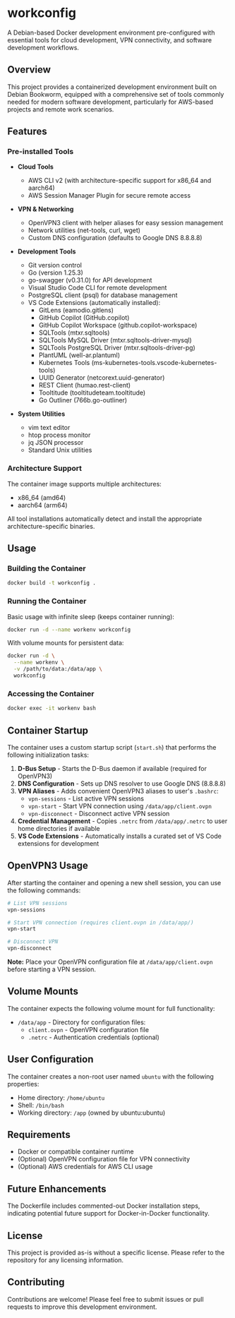 # workconfig

A Debian-based Docker development environment pre-configured with essential tools for cloud development, VPN connectivity, and software development workflows.

## Overview

This project provides a containerized development environment built on Debian Bookworm, equipped with a comprehensive set of tools commonly needed for modern software development, particularly for AWS-based projects and remote work scenarios.

## Features

### Pre-installed Tools

- **Cloud Tools**
  - AWS CLI v2 (with architecture-specific support for x86_64 and aarch64)
  - AWS Session Manager Plugin for secure remote access

- **VPN & Networking**
  - OpenVPN3 client with helper aliases for easy session management
  - Network utilities (net-tools, curl, wget)
  - Custom DNS configuration (defaults to Google DNS 8.8.8.8)

- **Development Tools**
  - Git version control
  - Go (version 1.25.3)
  - go-swagger (v0.31.0) for API development
  - Visual Studio Code CLI for remote development
  - PostgreSQL client (psql) for database management
  - VS Code Extensions (automatically installed):
    - GitLens (eamodio.gitlens)
    - GitHub Copilot (GitHub.copilot)
    - GitHub Copilot Workspace (github.copilot-workspace)
    - SQLTools (mtxr.sqltools)
    - SQLTools MySQL Driver (mtxr.sqltools-driver-mysql)
    - SQLTools PostgreSQL Driver (mtxr.sqltools-driver-pg)
    - PlantUML (well-ar.plantuml)
    - Kubernetes Tools (ms-kubernetes-tools.vscode-kubernetes-tools)
    - UUID Generator (netcorext.uuid-generator)
    - REST Client (humao.rest-client)
    - Tooltitude (tooltitudeteam.tooltitude)
    - Go Outliner (766b.go-outliner)

- **System Utilities**
  - vim text editor
  - htop process monitor
  - jq JSON processor
  - Standard Unix utilities

### Architecture Support

The container image supports multiple architectures:
- x86_64 (amd64)
- aarch64 (arm64)

All tool installations automatically detect and install the appropriate architecture-specific binaries.

## Usage

### Building the Container

```bash
docker build -t workconfig .
```

### Running the Container

Basic usage with infinite sleep (keeps container running):

```bash
docker run -d --name workenv workconfig
```

With volume mounts for persistent data:

```bash
docker run -d \
  --name workenv \
  -v /path/to/data:/data/app \
  workconfig
```

### Accessing the Container

```bash
docker exec -it workenv bash
```

## Container Startup

The container uses a custom startup script (`start.sh`) that performs the following initialization tasks:

1. **D-Bus Setup** - Starts the D-Bus daemon if available (required for OpenVPN3)
2. **DNS Configuration** - Sets up DNS resolver to use Google DNS (8.8.8.8)
3. **VPN Aliases** - Adds convenient OpenVPN3 aliases to user's `.bashrc`:
   - `vpn-sessions` - List active VPN sessions
   - `vpn-start` - Start VPN connection using `/data/app/client.ovpn`
   - `vpn-disconnect` - Disconnect active VPN session
4. **Credential Management** - Copies `.netrc` from `/data/app/.netrc` to user home directories if available
5. **VS Code Extensions** - Automatically installs a curated set of VS Code extensions for development

## OpenVPN3 Usage

After starting the container and opening a new shell session, you can use the following commands:

```bash
# List VPN sessions
vpn-sessions

# Start VPN connection (requires client.ovpn in /data/app/)
vpn-start

# Disconnect VPN
vpn-disconnect
```

**Note:** Place your OpenVPN configuration file at `/data/app/client.ovpn` before starting a VPN session.

## Volume Mounts

The container expects the following volume mount for full functionality:

- `/data/app` - Directory for configuration files:
  - `client.ovpn` - OpenVPN configuration file
  - `.netrc` - Authentication credentials (optional)

## User Configuration

The container creates a non-root user named `ubuntu` with the following properties:
- Home directory: `/home/ubuntu`
- Shell: `/bin/bash`
- Working directory: `/app` (owned by ubuntu:ubuntu)

## Requirements

- Docker or compatible container runtime
- (Optional) OpenVPN configuration file for VPN connectivity
- (Optional) AWS credentials for AWS CLI usage

## Future Enhancements

The Dockerfile includes commented-out Docker installation steps, indicating potential future support for Docker-in-Docker functionality.

## License

This project is provided as-is without a specific license. Please refer to the repository for any licensing information.

## Contributing

Contributions are welcome! Please feel free to submit issues or pull requests to improve this development environment.
